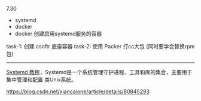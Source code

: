 7.30

* systemd
* docker
* docker 创建启用systemd服务的容器

task-1: 创建 csoftr 底座容器
task-2: 使用 Packer 打cc大包 (同时要学会替换rpm包)

-------

[Systemd 教程](https://blog.csdn.net/weixin_37766296/article/details/80192633)，Systemd是一个系统管理守护进程、工具和库的集合，主要用于 集中管理和配置 类Unix系统。

https://blog.csdn.net/xiancaione/article/details/80845293